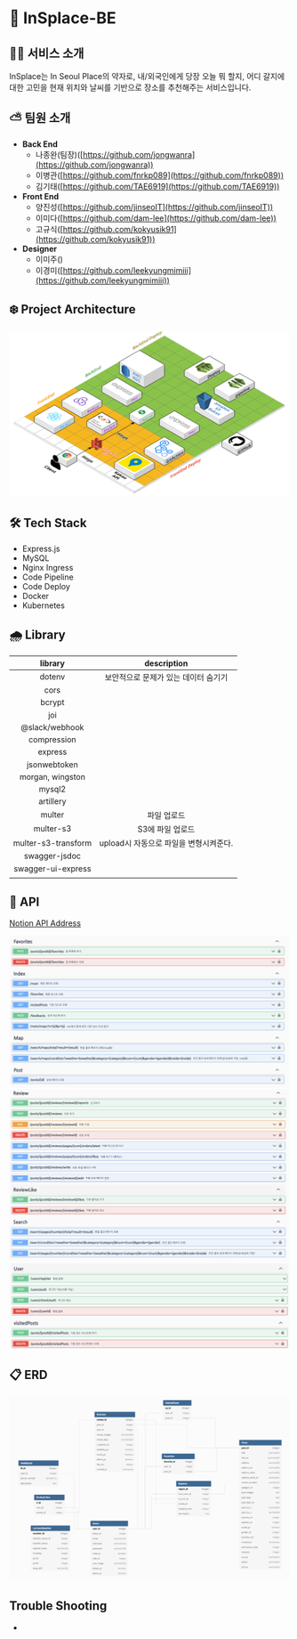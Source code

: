 # 🌈 InSplace-BE

## ✍🏻 서비스 소개

InSplace는 In Seoul Place의 약자로,
내/외국인에게 당장 오늘 뭐 할지, 어디 갈지에 대한 고민을 현재 위치와 날씨를 기반으로 장소를 추천해주는 서비스입니다.

## ⛅️ 팀원 소개

- **Back End**
  - 나종완(팀장)([https://github.com/jongwanra](https://github.com/jongwanra))
  - 이병관([https://github.com/fnrkp089](https://github.com/fnrkp089))
  - 김기태([https://github.com/TAE6919](https://github.com/TAE6919))
- **Front End**
  - 양진성([https://github.com/jinseoIT](https://github.com/jinseoIT))
  - 이미다([https://github.com/dam-lee](https://github.com/dam-lee))
  - 고규식([https://github.com/kokyusik91](https://github.com/kokyusik91))
- **Designer**
  - 이미주([]())
  - 이경미([https://github.com/leekyungmimiii](https://github.com/leekyungmimiii))

## ❄️ Project Architecture

![Architecture](./readme_images/project-architecture.png)

## 🛠 Tech Stack

- Express.js
- MySQL
- Nginx Ingress
- Code Pipeline
- Code Deploy
- Docker
- Kubernetes

## 🌧 Library

|       library       |              description               |
| :-----------------: | :------------------------------------: |
|       dotenv        |  보안적으로 문제가 있는 데이터 숨기기  |
|        cors         |                                        |
|       bcrypt        |                                        |
|         joi         |                                        |
|   @slack/webhook    |                                        |
|     compression     |                                        |
|       express       |                                        |
|    jsonwebtoken     |                                        |
|  morgan, wingston   |                                        |
|       mysql2        |                                        |
|      artillery      |                                        |
|       multer        |              파일 업로드               |
|      multer-s3      |            S3에 파일 업로드            |
| multer-s3-transform | upload시 자동으로 파일을 변형시켜준다. |
|    swagger-jsdoc    |                                        |
| swagger-ui-express  |                                        |
|                     |                                        |

## 🔎 API

[Notion API Address](https://humble-impulse-a58.notion.site/API-ea80617bb56e4488807877a15ad2a3c2)

![API-1](readme_images/api-1.png)
![API-2](readme_images/api-2.png)
![API-3](readme_images/api-3.png)

## 📋 ERD

![ERD](./readme_images/erd.png)

## Trouble Shooting

-
